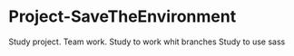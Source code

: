 # Project-SaveTheEnvironment
Study project.
Team work.
Study to work whit branches
Study to use sass
